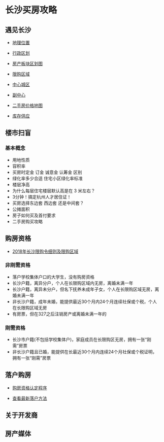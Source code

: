 # 长沙买房攻略


## 遇见长沙
- [地理位置](./遇见长沙.md#地理位置)

- [行政区划](./遇见长沙.md#行政区划)

- [房产板块区划图](./遇见长沙.md#房产板块区划图)

- [限购区域](./遇见长沙.md#限购区域)

- [中心城区](./遇见长沙.md#中心城区)

- [副中心](./遇见长沙.md#副中心)

- [二手房价格地图](./遇见长沙.md#二手房价格地图)

- [库存供应](./遇见长沙.md#库存供应)


## 楼市扫盲

### 基本概念
- 用地性质
- 容积率
- 买房时定金 订金 诚意金 认筹金 区别
- 绿化率多少合适 住宅小区绿化率标准
- 楼层净高
- 为什么每层住宅楼层默认高是在 3 米左右？
- 3分钟！搞定杭州人才居住证！
- 买房选择东边套 西边套 还是中间套？
- 公摊面积
- 房子如何买及首付要求
- 二手房购买攻略


## 购房资格
- [2018年长沙限购令细则及限购区域](./2018年长沙限购令细则及限购区域.md)


### 非刚需资格
- 落户学校集体户口的大学生，没有购房资格
- 长沙户籍，离异分户，个人在长限购区域内无房，离婚未满一年
- 长沙户籍，离异未分户，但名下抚养未成年子女，个人在长限购区域无房，离婚未满一年
- 非长沙户籍，成年未婚，能提供最近30个月内24个月连续社保或个税，个人在长限购区域无房
- 有房票，但在327之后注销房产或离婚未满一年的 

### 刚需资格
- 长沙市户籍(不包括学校集体户)，家庭成员在长限购区无房，拥有一张“刚需”房票
- 非长沙户籍且已婚，能提供在长最近30个月内连续24个月社保或个税证明，拥有一张“刚需”房票

## 落户购房
- [购房资格认定程序]()

- [查看最新落户方法](./落户方法.md)

## 关于开发商


## 房产媒体


